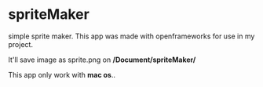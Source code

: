 spriteMaker
===========

simple sprite maker. 
This app was made with openframeworks for use in my project. 

It'll save image as sprite.png on **/Document/spriteMaker/**

This app only work with **mac os**..